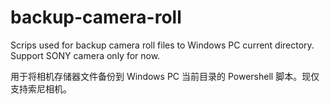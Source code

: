 # backup-camera-roll

Scrips used for backup camera roll files to Windows PC current directory. Support SONY camera only for now.

用于将相机存储器文件备份到 Windows PC 当前目录的 Powershell 脚本。现仅支持索尼相机。
